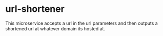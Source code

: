 # url-shortener
This microservice accepts a url in the url parameters and then outputs a shortened url at whatever domain its hosted at.
